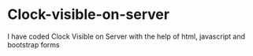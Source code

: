 # Clock-visible-on-server
I have coded Clock Visible on Server with the help of html, javascript and bootstrap forms
